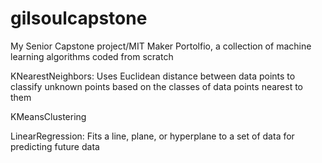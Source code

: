 # gilsoulcapstone
My Senior Capstone project/MIT Maker Portolfio, a collection of machine learning algorithms coded from scratch

KNearestNeighbors:
Uses Euclidean distance between data points to classify unknown points based on the classes of data points nearest to them

KMeansClustering

LinearRegression:
Fits a line, plane, or hyperplane to a set of data for predicting future data

